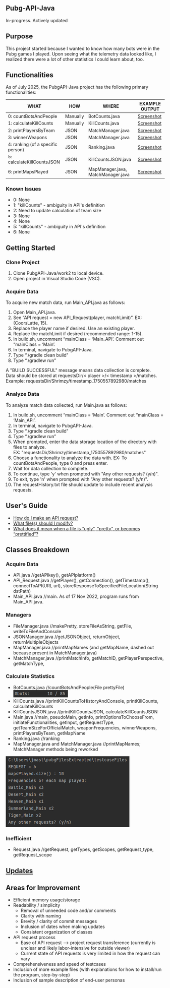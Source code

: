 ## Pubg-API-Java ##
In-progress. Actively updated

## Purpose ## 
This project started because I wanted to know how many bots were in the Pubg games I played. Upon seeing what the telemetry data looked like, I realized there were a lot of other statistics I could learn about, too. 

## Functionalities ##
As of July 2025, the PubgAPI-Java project has the following primary functionalities:

| WHAT    |   HOW   | WHERE | EXAMPLE OUTPUT |
|-------- | ------- | ----- | -------------- |
|0: countBotsAndPeople | Manually | BotCounts.java | [Screenshot](https://github.com/JS1936/PubgAPI-Java/blob/work2/documentation/samples/screenshot_countBotsAndPeople_example.png) |
|1: calculateKillCounts	| Manually | KillCounts.java | [Screenshot](https://github.com/JS1936/PubgAPI-Java/blob/work2/documentation/samples/screenshot_killCounts.png)|
|2: printPlayersByTeam | JSON | MatchManager.java | [Screenshot](https://github.com/JS1936/PubgAPI-Java/blob/work2/documentation/samples/Screenshot_PubgAPI-Java_printPlayersByTeam(still%20need%20to%20update%20maximum%20team%20capacity).png) |
|3: winnerWeapons |	JSON | MatchManager.java | [Screenshot](https://github.com/JS1936/PubgAPI-Java/blob/work2/documentation/samples/screenshot_winnerWeapons_example.png) |
|4: ranking (of a specific person)|	JSON | Ranking.java | [Screenshot](https://github.com/JS1936/PubgAPI-Java/blob/work2/documentation/samples/Screenshot_PubgAPI-Java_ranking.png) |
|5: calculateKillCountsJSON	|	JSON | KillCountsJSON.java | [Screenshot](https://github.com/JS1936/PubgAPI-Java/blob/work2/documentation/samples/Screenshot_PubgAPI-Java_partialOutputForKillCountsJSON.png) |
|6: printMapsPlayed | JSON | MapManager.java, MatchManager.java| [Screenshot](https://github.com/JS1936/PubgAPI-Java/blob/work2/documentation/samples/screenshot_printMapsPlayed_example.png) |

### Known Issues ###
* 0: None
* 1: "killCounts" - ambiguity in API's definition
* 2: Need to update calculation of team size
* 3: None
* 4: None
* 5: "killCounts" - ambiguity in API's definition
* 6: None

## Getting Started ##

### Clone Project ###
1. Clone PubgAPI-Java/work2 to local device.
2. Open project in Visual Studio Code (VSC).

### Acquire Data ###
To acquire new match data, run Main_API.java as follows:

1. Open Main_API.java.
2. See “API request = new API_Request(player, matchLimit)”. EX: (CoorsLatte, 15).
3. Replace the player name if desired. Use an existing player.
4. Replace the matchLimit if desired (recommended range: 1-15).
5. In build.sh, uncomment “mainClass = ‘Main_API’. Comment out “mainClass = ‘Main’.
6. In terminal, navigate to PubgAPI-Java.
7. Type “./gradle clean build"
8. Type “./gradlew run”

A "BUILD SUCCESSFUL" message means data collection is complete. <br>
Data should be stored at requestsDir/< player >/< timestamp >/matches. <br>
Example: requestsDir/Shrimzy/timestamp_1750557892980/matches <br>


### Analyze Data ###
To analyze match data collected, run Main.java as follows:

1. In build.sh, uncomment “mainClass = ‘Main’. Comment out “mainClass = ‘Main_API’.
2. In terminal, navigate to PubgAPI-Java.
3. Type “./gradle clean build"
4. Type “./gradlew run”
5. When prompted, enter the data storage location of the directory with files to analyze. <br> EX: "requestsDir/Shrimzy/timestamp_1750557892980/matches"
6. Choose a functionality to analyze the data with. EX: To countBotsAndPeople, type 0 and press enter.
7. Wait for data collection to complete.
7. To continue, type 'y' when prompted with "Any other requests? (y/n)".
8. To exit, type 'n' when prompted with "Any other requests? (y/n)".
7. The requestHistory.txt file should update to include recent analysis requests.


## User's Guide ##
* [How do I make an API request?](https://github.com/JS1936/PubgAPI-Java/files/10244822/Q_.How.do.I.make.an.API.request_.pdf)
* [What file(s) should I modify?](https://github.com/JS1936/PubgAPI-Java/files/10245164/Q_.What.file.s.should.I.modify.pdf)
* [What does it mean when a file is “ugly”, “pretty”, or becomes “prettified”?](https://github.com/JS1936/PubgAPI-Java/files/10245177/PubgAPI-Java.Q.pdf)


## Classes Breakdown ##

### Acquire Data ###
* API.java //getAPIkey(), getAPIplatform()
* API_Request.java //getPlayer(), getConnection(), getTimestamp(), connectToAPI(URL url), storeResponseToSpecifiedFileLocation(String dstPath)
* Main_API.java //main. As of 17 Nov 2022, program runs from Main_API.java.

### Managers ###
* FileManager.java //makePretty, storeFileAsString, getFile, writeToFileAndConsole
* JSONManager.java //getJSONObject, returnObject, returnMultipleObjects
* MapManager.java //printMapNames (and getMapName, dashed out because present in MatchManager.java)
* MatchManager.java //printMatchInfo, getMatchID, getPlayerPerspective, getMatchType, 

### Calculate Statistics ###
* BotCounts.java //countBotsAndPeople(File prettyFile) ![img.png](documentation/samples/screenshot_countBotsAndPeople_example.png)
* KillCounts.java //printKillCountsToHistoryAndConsole, printKillCounts, calculateKillCounts
* KillCountsJSON.java //printKillCountsJSON, calculateKillCountsJSON
* Main.java //main, pseudoMain, getInfo, printOptionsToChooseFrom, initiateFunctionalities, getInput, getRequestType, getTeamSizeForOfficialMatch, weaponFrequencies, winnerWeapons, printPlayersByTeam, getMapName
* Ranking.java //ranking
* MapManager.java and MatchManager.java //printMapNames; MatchManager methods being reworked

![img_1.png](documentation/samples/screenshot_printMapsPlayed_example.png)


### Inefficient ###
* Request.java //getRequest, getTypes, getScopes, getRequest_type, getRequest_scope

## [Updates](https://github.com/JS1936/PubgAPI-Java/blob/work2/UpdatesRecord.md)

## Areas for Improvement ##
* Efficient memory usage/storage
* Readability / simplicity
    * Removal of unneeded code and/or comments
    * Clarity with naming
    * Brevity / clarity of commit messages
    * Inclusion of dates when making updates
    * Consistent organization of classes
* API request process
    * Ease of API request --> project request transference (currently is unclear and likely labor-intensive for outside viewer)
    * Current state of API requests is very limited in how the request can vary
* Comprehensiveness and speed of testcases
* Inclusion of more example files (with explanations for how to install/run the program, step-by-step)
* Inclusion of sample description of end-user personas
